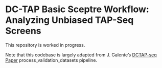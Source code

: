 # DC-TAP Basic Sceptre Workflow: Analyzing Unbiased TAP-Seq Screens

This repository is worked in progress.

Note that this codebase is largely adapted from J. Galente’s
[DCTAP-seq Paper](https://github.com/jamesgalante/DC_TAP_Paper)
process_validation_datasets pipeline.

